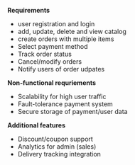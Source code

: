 **Requirements**

- user registration and login 
- add, update, delete and view catalog
- create orders with multiple items 
- Select payment method
- Track order status
- Cancel/modify orders
- Notify users of order udpates


**Non-functional requriements**

- Scalability for high user traffic
- Fault-tolerance payment system 
- Secure storage of payment/user data

**Additional features**

- Discount/coupon support
- Analytics for admin (sales)
- Delivery tracking integration 
